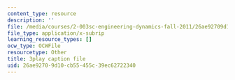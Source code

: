 ```yaml
---
content_type: resource
description: ''
file: /media/courses/2-003sc-engineering-dynamics-fall-2011/26ae92709d10cb55455c39ec62722340_p9DHjoLS3GA.srt
file_type: application/x-subrip
learning_resource_types: []
ocw_type: OCWFile
resourcetype: Other
title: 3play caption file
uid: 26ae9270-9d10-cb55-455c-39ec62722340
---
```

